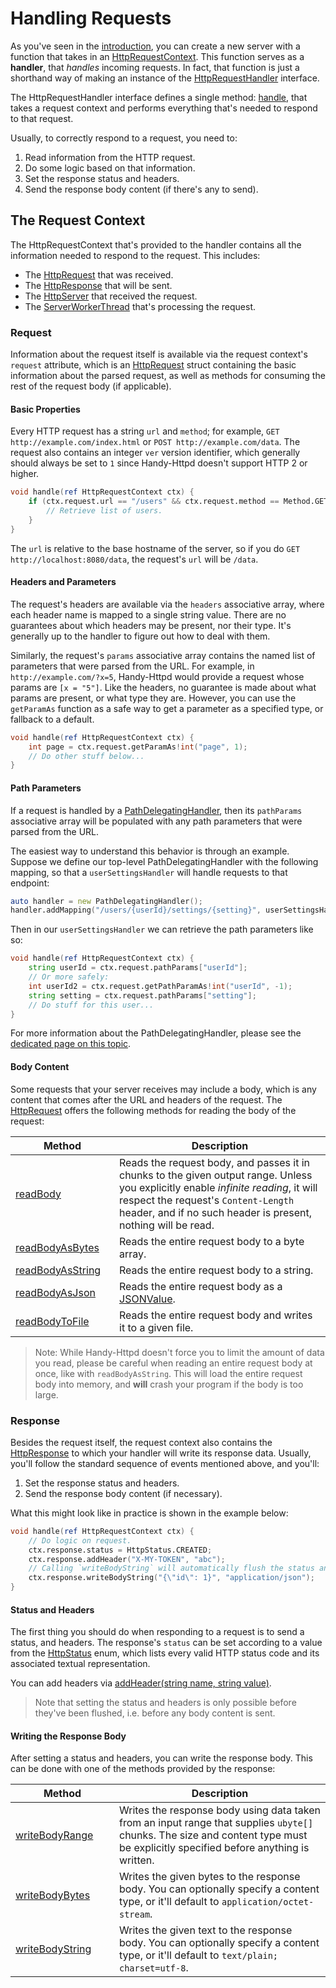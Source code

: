 # Handling Requests

As you've seen in the [introduction](./README.md), you can create a new server with a function that takes in an [HttpRequestContext](ddoc-handy_httpd.components.handler.HttpRequestContext). This function serves as a **handler**, that _handles_ incoming requests. In fact, that function is just a shorthand way of making an instance of the [HttpRequestHandler](ddoc-handy_httpd.components.handler.HttpRequestHandler) interface.

The HttpRequestHandler interface defines a single method: [handle](ddoc-handy_httpd.components.handler.HttpRequestHandler.handle), that takes a request context and performs everything that's needed to respond to that request.

Usually, to correctly respond to a request, you need to:
1. Read information from the HTTP request.
2. Do some logic based on that information.
3. Set the response status and headers.
4. Send the response body content (if there's any to send).

## The Request Context

The HttpRequestContext that's provided to the handler contains all the information needed to respond to the request. This includes:

- The [HttpRequest](ddoc-handy_httpd.components.request.HttpRequest) that was received.
- The [HttpResponse](ddoc-handy_httpd.components.response.HttpResponse) that will be sent.
- The [HttpServer](ddoc-handy_httpd.server.Server) that received the request.
- The [ServerWorkerThread](ddoc-handy_httpd.components.worker.ServerWorkerThread) that's processing the request.

### Request

Information about the request itself is available via the request context's `request` attribute, which is an [HttpRequest](ddoc-handy_httpd.components.request.HttpRequest) struct containing the basic information about the parsed request, as well as methods for consuming the rest of the request body (if applicable).

#### Basic Properties

Every HTTP request has a string `url` and `method`; for example, `GET http://example.com/index.html` or `POST http://example.com/data`. The request also contains an integer `ver` version identifier, which generally should always be set to `1` since Handy-Httpd doesn't support HTTP 2 or higher.

```d
void handle(ref HttpRequestContext ctx) {
    if (ctx.request.url == "/users" && ctx.request.method == Method.GET) {
        // Retrieve list of users.
    }
}
```
The `url` is relative to the base hostname of the server, so if you do `GET http://localhost:8080/data`, the request's `url` will be `/data`.

#### Headers and Parameters

The request's headers are available via the `headers` associative array, where each header name is mapped to a single string value. There are no guarantees about which headers may be present, nor their type. It's generally up to the handler to figure out how to deal with them.

Similarly, the request's `params` associative array contains the named list of parameters that were parsed from the URL. For example, in `http://example.com/?x=5`, Handy-Httpd would provide a request whose params are `[x = "5"]`. Like the headers, no guarantee is made about what params are present, or what type they are. However, you can use the `getParamAs` function as a safe way to get a parameter as a specified type, or fallback to a default.

```d
void handle(ref HttpRequestContext ctx) {
    int page = ctx.request.getParamAs!int("page", 1);
    // Do other stuff below...
}
```

#### Path Parameters

If a request is handled by a [PathDelegatingHandler](ddoc-handy_httpd.handlers.path_delegating_handler.PathDelegatingHandler), then its `pathParams` associative array will be populated with any path parameters that were parsed from the URL.

The easiest way to understand this behavior is through an example. Suppose we define our top-level PathDelegatingHandler with the following mapping, so that a `userSettingsHandler` will handle requests to that endpoint:

```d
auto handler = new PathDelegatingHandler();
handler.addMapping("/users/{userId}/settings/{setting}", userSettingsHandler);
```

Then in our `userSettingsHandler` we can retrieve the path parameters like so:

```d
void handle(ref HttpRequestContext ctx) {
    string userId = ctx.request.pathParams["userId"];
    // Or more safely:
    int userId2 = ctx.request.getPathParamAs!int("userId", -1);
    string setting = ctx.request.pathParams["setting"];
    // Do stuff for this user...
}
```

For more information about the PathDelegatingHandler, please see the [dedicated page on this topic](./handlers/path-delegating-handler.md).

#### Body Content

Some requests that your server receives may include a body, which is any content that comes after the URL and headers of the request. The [HttpRequest](ddoc-handy_httpd.components.request.HttpRequest) offers the following methods for reading the body of the request:

| <div style="width: 150px;">Method</div> | Description |
|---     |---          |
| [readBody](ddoc-handy_httpd.components.request.HttpRequest.readBody) | Reads the request body, and passes it in chunks to the given output range. Unless you explicitly enable *infinite reading*, it will respect the request's `Content-Length` header, and if no such header is present, nothing will be read. |
| [readBodyAsBytes](ddoc-handy_httpd.components.request.HttpRequest.readBodyAsBytes) | Reads the entire request body to a byte array. |
| [readBodyAsString](ddoc-handy_httpd.components.request.HttpRequest.readBodyAsString) | Reads the entire request body to a string. |
| [readBodyAsJson](ddoc-handy_httpd.components.request.HttpRequest.readBodyAsJson) | Reads the entire request body as a [JSONValue](https://dlang.org/phobos/std_json.html#.JSONValue). |
| [readBodyToFile](ddoc-handy_httpd.components.request.HttpRequest.readBodyToFile) | Reads the entire request body and writes it to a given file. |

> Note: While Handy-Httpd doesn't force you to limit the amount of data you read, please be careful when reading an entire request body at once, like with `readBodyAsString`. This will load the entire request body into memory, and **will** crash your program if the body is too large.

### Response

Besides the request itself, the request context also contains the [HttpResponse](ddoc-handy_httpd.components.response.HttpResponse) to which your handler will write its response data. Usually, you'll follow the standard sequence of events mentioned above, and you'll:
1. Set the response status and headers.
2. Send the response body content (if necessary).

What this might look like in practice is shown in the example below:
```d
void handle(ref HttpRequestContext ctx) {
    // Do logic on request.
    ctx.response.status = HttpStatus.CREATED;
    ctx.response.addHeader("X-MY-TOKEN", "abc");
    // Calling `writeBodyString` will automatically flush the status and headers to the socket.
    ctx.response.writeBodyString("{\"id\": 1}", "application/json");
}
```

#### Status and Headers

The first thing you should do when responding to a request is to send a status, and headers. The response's `status` can be set according to a value from the [HttpStatus](ddoc-handy_httpd.components.response.HttpStatus) enum, which lists every valid HTTP status code and its associated textual representation.

You can add headers via [addHeader(string name, string value)](ddoc-handy_httpd.components.response.HttpResponse.addHeader).

> Note that setting the status and headers is only possible before they've been flushed, i.e. before any body content is sent.

#### Writing the Response Body

After setting a status and headers, you can write the response body. This can be done with one of the methods provided by the response:

| <div style="width: 150px;">Method</div> | Description |
|---     |---          |
| [writeBodyRange](ddoc-handy_httpd.components.response.HttpResponse.writeBodyRange) | Writes the response body using data taken from an input range that supplies `ubyte[]` chunks. The size and content type must be explicitly specified before anything is written. |
| [writeBodyBytes](ddoc-handy_httpd.components.response.HttpResponse.writeBodyBytes) | Writes the given bytes to the response body. You can optionally specify a content type, or it'll default to `application/octet-stream`. |
| [writeBodyString](ddoc-handy_httpd.components.response.HttpResponse.writeBodyString) | Writes the given text to the response body. You can optionally specify a content type, or it'll default to `text/plain; charset=utf-8`. |
